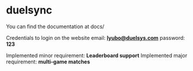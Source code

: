 # duelsync


You can find the documentation at docs/

Credentials to login on the website
 email: **lyubo@duelsys.com**
 password: **123**

Implemented minor requirement: **Leaderboard support**
Implemented major requirement: **multi-game matches**

